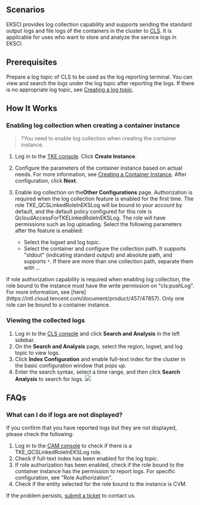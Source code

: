 ## Scenarios

EKSCI provides log collection capability and supports sending the standard output logs and file logs of the containers in the cluster to [CLS](https://www.tencentcloud.com/products/cls). It is applicable for uses who want to store and analyze the service logs in EKSCI.

## Prerequisites
 Prepare a log topic of CLS to be used as the log reporting terminal. You can view and search the logs under the log topic after reporting the logs. If there is no appropriate log topic, see [Creating a log topic](https://intl.cloud.tencent.com/document/product/614/31592).

## How It Works

### Enabling log collection when creating a container instance

>?You need to enable log collection when creating the container instance.

1. Log in to the [TKE console](https://console.cloud.tencent.com/tke2/eksci). Click **Create Instance**.
2. Configure the parameters of the container instance based on actual needs. For more information, see [Creating a Container Instance](https://intl.cloud.tencent.com/document/product/457/47857). After configuration, click **Next**.
3. Enable log collection on the**Other Configurations** page.
Authorization is required when the log collection feature is enabled for the first time. The role TKE_QCSLinkedRoleInEKSLog will be bound to your account by default, and the default policy configured for this role is QcloudAccessForTKELinkedRoleInEKSLog. The role will have permissions such as log uploading. Select the following parameters after the feature is enabled:

	- Select the logset and log topic.
	- Select the container and configure the collection path. It supports "stdout" (indicating standard output) and absolute path, and supports `*`. If there are more than one collection path, separate them with `,`.
<dx-alert infotype="notice" title="">
If role authorization capability is required when enabling log collection, the role bound to the instance must have the write permission on "cls:pushLog". For more information, see [here](https://intl.cloud.tencent.com/document/product/457/47857). Only one role can be bound to a container instance.
</dx-alert>

		


### Viewing the collected logs

1. Log in to the [CLS console](https://console.cloud.tencent.com/cls) and click **Search and Analysis** in the left sidebar.
2. On the **Search and Analysis** page, select the region, logset, and log topic to view logs.
3. Click **Index Configuration** and enable full-text index for the cluster in the basic configuration window that pops up.
4. Enter the search syntax, select a time range, and then click **Search Analysis** to search for logs.
![](https://staticintl.cloudcachetci.com/yehe/backend-news/3YR7537_%E4%BC%81%E4%B8%9A%E5%BE%AE%E4%BF%A1%E6%88%AA%E5%9B%BE_20221226163615.png)

## FAQs

### What can I do if logs are not displayed?

If you confirm that you have reported logs but they are not displayed, please check the following:
1. Log in to the [CAM console](https://console.cloud.tencent.com/cam/role) to check if there is a TKE_QCSLinkedRoleInEKSLog role.
2. Check if full-text index has been enabled for the log topic.
3. If role authorization has been enabled, check if the role bound to the container instance has the permission to report logs. For specific configuration, see "Role Authorization".
4. Check if the entity selected for the role bound to the instance is CVM.

If the problem persists, [submit a ticket](https://console.intl.cloud.tencent.com/workorder/category) to contact us.
